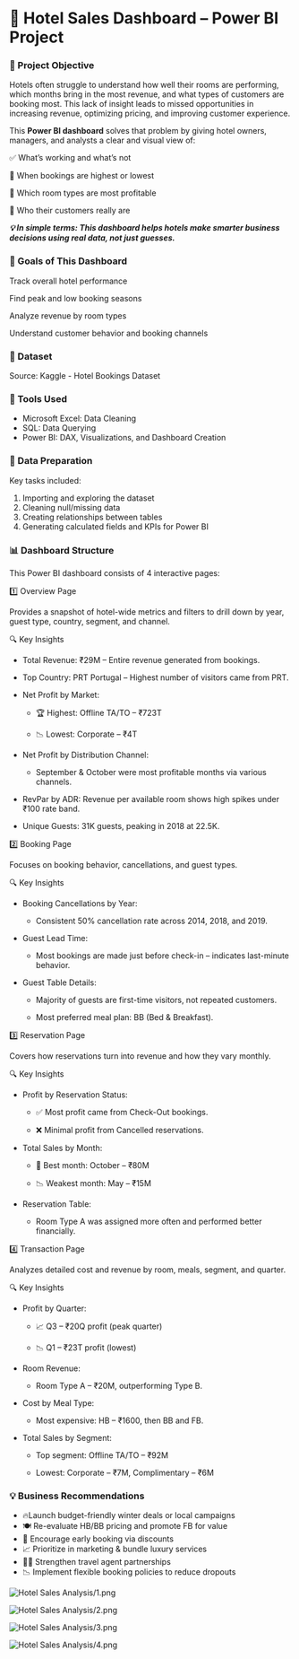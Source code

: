 # 🏨 Hotel Sales Dashboard – Power BI Project


### 📌 Project Objective
Hotels often struggle to understand how well their rooms are performing, which months bring in the most revenue, and what types of customers are booking most. This lack of insight leads to missed opportunities in increasing revenue, optimizing pricing, and improving customer experience.

This **Power BI dashboard** solves that problem by giving hotel owners, managers, and analysts a clear and visual view of:

✅ What’s working and what’s not

📆 When bookings are highest or lowest

🏨 Which room types are most profitable

🧍 Who their customers really are

***💡 In simple terms: This dashboard helps hotels make smarter business decisions using real data, not just guesses.***


### 🎯 Goals of This Dashboard
Track overall hotel performance

Find peak and low booking seasons

Analyze revenue by room types

Understand customer behavior and booking channels


### 📂 Dataset

Source: Kaggle - Hotel Bookings Dataset 

### 🔹 Tools Used 
- Microsoft Excel: Data Cleaning
- SQL: Data Querying
-	Power BI: DAX, Visualizations, and Dashboard Creation

### 🔹 Data Preparation

   Key tasks included:
1. Importing and exploring the dataset
2. Cleaning null/missing data
3. Creating relationships between tables
4. Generating calculated fields and KPIs for Power BI 


 ### 📊 Dashboard Structure
 This Power BI dashboard consists of 4 interactive pages:

 1️⃣ Overview Page

 Provides a snapshot of hotel-wide metrics and filters to drill down by year, guest type, country, segment, and channel.

 🔍 Key Insights
 
 - Total Revenue: ₹29M – Entire revenue generated from bookings.

 - Top Country: PRT Portugal – Highest number of visitors came from PRT.

 - Net Profit by Market:

    - 🏆 Highest: Offline TA/TO – ₹723T

    - 📉 Lowest: Corporate – ₹4T

  - Net Profit by Distribution Channel:

    - September & October were most profitable months via various channels.

  - RevPar by ADR: Revenue per available room shows high spikes under ₹100 rate band.

 -  Unique Guests: 31K guests, peaking in 2018 at 22.5K.

  2️⃣ Booking Page

   Focuses on booking behavior, cancellations, and guest types.

  🔍 Key Insights

  - Booking Cancellations by Year:

    - Consistent 50% cancellation rate across 2014, 2018, and 2019.

  - Guest Lead Time:

    - Most bookings are made just before check-in – indicates last-minute behavior.

  - Guest Table Details:

    - Majority of guests are first-time visitors, not repeated customers.

    - Most preferred meal plan: BB (Bed & Breakfast).

  3️⃣ Reservation Page

  Covers how reservations turn into revenue and how they vary monthly.

  🔍 Key Insights
 
  - Profit by Reservation Status:

    - ✅ Most profit came from Check-Out bookings.

    - ❌ Minimal profit from Cancelled reservations.

  - Total Sales by Month:

    - 🌟 Best month: October – ₹80M

    - 📉 Weakest month: May – ₹15M

 - Reservation Table:

    - Room Type A was assigned more often and performed better financially.

  4️⃣ Transaction Page

  Analyzes detailed cost and revenue by room, meals, segment, and quarter.

  🔍 Key Insights

  - Profit by Quarter:

    - 📈 Q3 – ₹20Q profit (peak quarter)

    - 📉 Q1 – ₹23T profit (lowest)

  - Room Revenue:

    - Room Type A – ₹20M, outperforming Type B.

  - Cost by Meal Type:

    - Most expensive: HB – ₹1600, then BB and FB.

  - Total Sales by Segment:

    - Top segment: Offline TA/TO – ₹92M

    - Lowest: Corporate – ₹7M, Complimentary – ₹6M
  

### 💡 Business Recommendations

- 🔥Launch budget-friendly winter deals or local campaigns
- 🍽️ Re-evaluate HB/BB pricing and promote FB for value
- 🧳 Encourage early booking via discounts
- 📈 Prioritize in marketing & bundle luxury services
- 🧑‍💼	Strengthen travel agent partnerships
- 📉 Implement flexible booking policies to reduce dropouts

![Hotel Sales Analysis/1.png](https://github.com/dubeyshrutii/Hotel-Sales-Dashboard---Power-BI/blob/c61336457f5e3c51e0c9291144a2373d36b6a8a7/Hotel%20Sales%20Analysis/1.png)

![Hotel Sales Analysis/2.png](https://github.com/dubeyshrutii/Hotel-Sales-Dashboard---Power-BI/blob/c61336457f5e3c51e0c9291144a2373d36b6a8a7/Hotel%20Sales%20Analysis/2.png)

![Hotel Sales Analysis/3.png](https://github.com/dubeyshrutii/Hotel-Sales-Dashboard---Power-BI/blob/c61336457f5e3c51e0c9291144a2373d36b6a8a7/Hotel%20Sales%20Analysis/3.png)

![Hotel Sales Analysis/4.png](https://github.com/dubeyshrutii/Hotel-Sales-Dashboard---Power-BI/blob/c61336457f5e3c51e0c9291144a2373d36b6a8a7/Hotel%20Sales%20Analysis/4.png)
